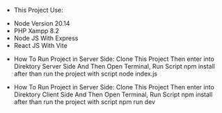 * This Project Use:
- Node Version 20.14
- PHP Xampp 8.2
- Node JS With Express
- React JS With Vite

* How To Run Project in Server Side: 
Clone This Project Then enter into Direktory Server Side
And Then Open Terminal, Run Script npm install
after than run the project with script node index.js

* How To Run Project in Server Side: 
Clone This Project Then enter into Direktory Client Side
And Then Open Terminal, Run Script npm install
after than run the project with script npm run dev
